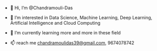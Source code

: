 - 👋 Hi, I’m @Chandramouli-Das
- 👀 I’m interested in Data Science, Machine Learning, Deep Learning, Artificial Intelligence and Cloud Computing 
- 🌱 I’m currently learning more and more in these field

- 📫 reach me chandramoulidas39@gmail.com, 9674078742

<!---
Chandramouli-Das/Chandramouli-Das is a ✨ special ✨ repository because its `README.md` (this file) appears on your GitHub profile.
You can click the Preview link to take a look at your changes.
--->
